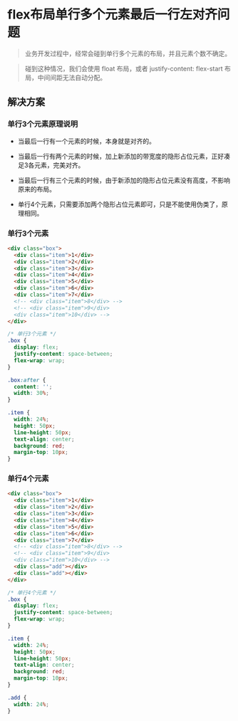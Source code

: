 # flex布局单行多个元素最后一行左对齐问题

> 业务开发过程中，经常会碰到单行多个元素的布局，并且元素个数不确定。

> 碰到这种情况，我们会使用 float 布局，或者 justify-content: flex-start 布局，中间间距无法自动分配。

## 解决方案

### 单行3个元素原理说明

- 当最后一行有一个元素的时候，本身就是对齐的。

- 当最后一行有两个元素的时候，加上新添加的带宽度的隐形占位元素，正好凑足3各元素，完美对齐。

- 当最后一行有三个元素的时候，由于新添加的隐形占位元素没有高度，不影响原来的布局。

- 单行4个元素，只需要添加两个隐形占位元素即可，只是不能使用伪类了，原理相同。

### 单行3个元素

```html
<div class="box">
  <div class="item">1</div>
  <div class="item">2</div>
  <div class="item">3</div>
  <div class="item">4</div>
  <div class="item">5</div>
  <div class="item">6</div>
  <div class="item">7</div>
  <!-- <div class="item">8</div> -->
  <!-- <div class="item">9</div>
  <div class="item">10</div> -->
</div>
```

```css
/* 单行3个元素 */
.box {
  display: flex;
  justify-content: space-between;
  flex-wrap: wrap;
}

.box:after {
  content: '';
  width: 30%;
}

.item {
  width: 24%;
  height: 50px;
  line-height: 50px;
  text-align: center;
  background: red;
  margin-top: 10px;
}
```

### 单行4个元素

```html
<div class="box">
  <div class="item">1</div>
  <div class="item">2</div>
  <div class="item">3</div>
  <div class="item">4</div>
  <div class="item">5</div>
  <div class="item">6</div>
  <div class="item">7</div>
  <!-- <div class="item">8</div> -->
  <!-- <div class="item">9</div>
  <div class="item">10</div> -->
  <div class="add"></div>
  <div class="add"></div>
</div>
```

```css
/* 单行4个元素 */
.box {
  display: flex;
  justify-content: space-between;
  flex-wrap: wrap;
}

.item {
  width: 24%;
  height: 50px;
  line-height: 50px;
  text-align: center;
  background: red;
  margin-top: 10px;
}

.add {
  width: 24%;
}
```